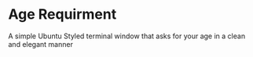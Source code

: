 # Age Requirment
A simple Ubuntu Styled terminal window that asks for your age in a clean and elegant manner

